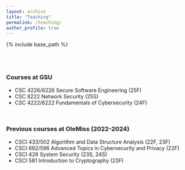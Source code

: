 ```yaml
---
layout: archive
title: "Teaching"
permalink: /teaching/
author_profile: true
---
```


{% include base_path %}

<br/>
<br/>

### Courses at GSU

- CSC 4226/6226 Secure Software Engineering (25F)
- CSC 8222 Network Security (25S)
- CSC 4222/6222 Fundamentals of Cybersecurity (24F)


<br/>


### Previous courses at OleMiss (2022-2024)


- CSCI 433/502 Algorithm and Data Structure Analysis (22F, 23F)
- CSCI 692/596 Advanced Topics in Cybersecurity and Privacy (22F)
- CSCI 426 System Security (23S, 24S)
- CSCI 581 Introduction to Cryptography (23F)
